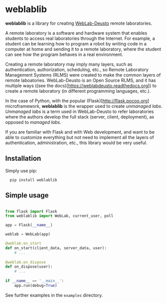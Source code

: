 # weblablib

**weblablib** is a library for creating [WebLab-Deusto](https://github.com/weblabdeusto/weblabdeusto/) remote laboratories.

A remote laboratory is a software and hardware system that enables students to access real laboratories through the Internet. 
For example, a student can be learning how to program a robot by writing code in a computer at home and sending it to a remote laboratory, where the student can see how the program behaves in a real environment.

Creating a remote laboratory may imply many layers, such as authentication, authorization, scheduling, etc., so Remote Laboratory Management Systems (RLMS) were created to make the common layers of remote laboatories.
WebLab-Deusto is an Open Source RLMS, and it has multiple ways ((see the docs)[https://weblabdeusto.readthedocs.org]) to create a remote laboratory (in different programming languages, etc.).

In the case of Python, with the popular (Flask)[http://flask.pocoo.org] microframework, **weblablib** is the wrapper used to create *unmanaged labs*. 
*Unmanaged labs* is a term used in WebLab-Deusto to refer laboratories where the authors develop the full stack (server, client, deployment), as opposed to *managed labs*.

If you are familiar with Flask and with Web development, and want to be able to customize everything but not need to implement all the layers of authentication, administration, etc., this library would be very useful.

## Installation

Simply use pip:
```
  pip install weblablib
```

## Simple usage

```python

from flask import Flask
from weblablib import WebLab, current_user, poll

app = Flask(__name__)

weblab = WebLab(app)

@weblab.on_start
def on_start(client_data, server_data, user):
    # ...
    
@weblab.on_dispose
def on_dispose(user):
    # ...
    
if __name__ == '__main__':
    app.run(debug=True)
```

See further examples in the ``examples`` directory.

